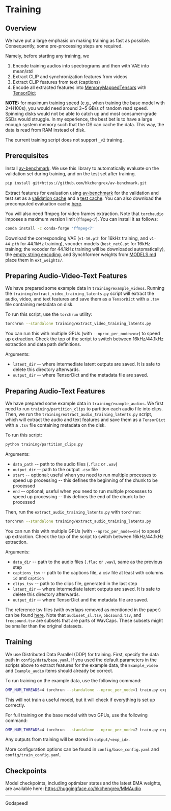 # Training

## Overview

We have put a large emphasis on making training as fast as possible.
Consequently, some pre-processing steps are required.

Namely, before starting any training, we

1. Encode training audios into spectrograms and then with VAE into mean/std
2. Extract CLIP and synchronization features from videos
3. Extract CLIP features from text (captions)
4. Encode all extracted features into [MemoryMappedTensors](https://pytorch.org/tensordict/main/reference/generated/tensordict.MemoryMappedTensor.html) with [TensorDict](https://pytorch.org/tensordict/main/reference/tensordict.html)

**NOTE:** for maximum training speed (e.g., when training the base model with 2*H100s), you would need around 3~5 GB/s of random read speed. Spinning disks would not be able to catch up and most consumer-grade SSDs would struggle. In my experience, the best bet is to have a large enough system memory such that the OS can cache the data. This way, the data is read from RAM instead of disk.

The current training script does not support `_v2` training.

## Prerequisites

Install [av-benchmark](https://github.com/hkchengrex/av-benchmark). We use this library to automatically evaluate on the validation set during training, and on the test set after training.

```bash
pip install git+https://github.com/hkchengrex/av-benchmark.git
```

Extract features for evaluation using [av-benchmark](https://github.com/hkchengrex/av-benchmark) for the validation and test set as a [validation cache](https://github.com/hkchengrex/MMAudio/blob/34bf089fdd2e457cd5ef33be96c0e1c8a0412476/config/data/base.yaml#L38) and a [test cache](https://github.com/hkchengrex/MMAudio/blob/34bf089fdd2e457cd5ef33be96c0e1c8a0412476/config/data/base.yaml#L31). You can also download the precomputed evaluation cache [here](https://huggingface.co/datasets/hkchengrex/MMAudio-precomputed-results/tree/main).

You will also need ffmpeg for video frames extraction. Note that `torchaudio` imposes a maximum version limit (`ffmpeg<7`). You can install it as follows:

```bash
conda install -c conda-forge 'ffmpeg<7'
```

Download the corresponding VAE (`v1-16.pth` for 16kHz training, and `v1-44.pth` for 44.1kHz training), vocoder models (`best_netG.pt` for 16kHz training; the vocoder for 44.1kHz training will be downloaded automatically), the [empty string encoding](https://github.com/hkchengrex/MMAudio/releases/download/v0.1/empty_string.pth), and Synchformer weights from [MODELS.md](https://github.com/hkchengrex/MMAudio/blob/main/docs/MODELS.md) place them in `ext_weights/`.

## Preparing Audio-Video-Text Features

We have prepared some example data in `training/example_videos`. 
Running the `training/extract_video_training_latents.py` script will extract the audio, video, and text features and save them as a `TensorDict` with a `.tsv` file containing metadata on disk.

To run this script, use the `torchrun` utility:

```bash
torchrun --standalone training/extract_video_training_latents.py
```

You can run this with multiple GPUs (with `--nproc_per_node=<n>`) to speed up extraction.
Check the top of the script to switch between 16kHz/44.1kHz extraction and data path definitions.

Arguments:

- `latent_dir` -- where intermediate latent outputs are saved. It is safe to delete this directory afterwards.
- `output_dir` -- where TensorDict and the metadata file are saved.

## Preparing Audio-Text Features

We have prepared some example data in `training/example_audios`. 
We first need to run `training/partition_clips` to partition each audio file into clips. 
Then, we run the `training/extract_audio_training_latents.py` script, which will extract the audio and text features and save them as a `TensorDict` with a `.tsv` file containing metadata on the disk.

To run this script:

```bash
python training/partition_clips.py
```

Arguments:

- `data_path` -- path to the audio files (`.flac` or `.wav`)
- `output_dir` -- path to the output `.csv` file
- `start` -- optional; useful when you need to run multiple processes to speed up processing -- this defines the beginning of the chunk to be processed
- `end` -- optional; useful when you need to run multiple processes to speed up processing -- this defines the end of the chunk to be processed

Then, run the `extract_audio_training_latents.py` with `torchrun`:

```bash
torchrun --standalone training/extract_audio_training_latents.py
```

You can run this with multiple GPUs (with `--nproc_per_node=<n>`) to speed up extraction.
Check the top of the script to switch between 16kHz/44.1kHz extraction.

Arguments:

- `data_dir` -- path to the audio files (`.flac` or `.wav`), same as the previous step
- `captions_tsv` -- path to the captions file, a csv file at least with columns `id` and `caption`
- `clips_tsv` -- path to the clips file, generated in the last step
- `latent_dir` -- where intermediate latent outputs are saved. It is safe to delete this directory afterwards.
- `output_dir` -- where TensorDict and the metadata file are saved.

The reference tsv files (with overlaps removed as mentioned in the paper) can be found [here](https://github.com/hkchengrex/MMAudio/releases/tag/v0.1). Note that `audioset_sl.tsv`, `bbcsound.tsv`, and `freesound.tsv` are subsets that are parts of WavCaps. These subsets might be smaller than the original datasets.

## Training

We use Distributed Data Parallel (DDP) for training.
First, specify the data path in `config/data/base.yaml`. If you used the default parameters in the scripts above to extract features for the example data, the `Example_video` and `Example_audio` items should already be correct.

To run training on the example data, use the following command:

```bash
OMP_NUM_THREADS=4 torchrun --standalone --nproc_per_node=1 train.py exp_id=debug compile=False  debug=True example_train=True  batch_size=1
```

This will not train a useful model, but it will check if everything is set up correctly.

For full training on the base model with two GPUs, use the following command:

```bash
OMP_NUM_THREADS=4 torchrun --standalone --nproc_per_node=2 train.py exp_id=exp_1 model=small_16k
```

Any outputs from training will be stored in `output/<exp_id>`. 

More configuration options can be found in `config/base_config.yaml` and `config/train_config.yaml`.

## Checkpoints

Model checkpoints, including optimizer states and the latest EMA weights, are available here: https://huggingface.co/hkchengrex/MMAudio

---

Godspeed!
